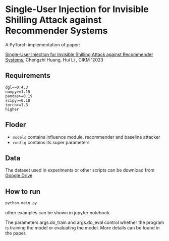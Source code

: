 # Single-User Injection for Invisible Shilling Attack against Recommender Systems
A PyTorch implementation of paper:

[Single-User Injection for Invisible Shilling Attack against Recommender Systems](https://arxiv.org/abs/2308.10467), Chengzhi Huang, Hui Li , CIKM '2023

## Requirements
```
dgl==0.4.3
numpy>=1.15
pandas>=0.19
scipy>=0.18
torch>=1.3
higher
```
## Floder
+ `models` contains influence module, recommender and baseline attacker
+ `config` contains its super parameters


## Data
The dataset used in experiments or other scripts can be download from [Google Drive](https://drive.google.com/drive/folders/1a9-DeQ-v0IDJG6C69QBmuKjMyi4sYVZL)

## How to run
```python
python main.py
```
other examples can be shown in jupyter notebook.

The parameters args.do_train and args.do_eval control whether the program is training the model or evaluating the model. More details can be found in the paper.